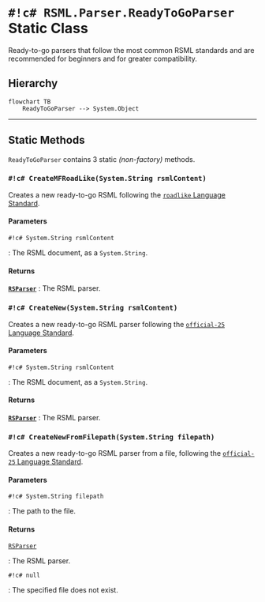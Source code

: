 # `#!c# RSML.Parser.ReadyToGoParser` Static Class
Ready-to-go parsers that follow the most common RSML standards and are recommended for beginners and for greater compatibility.

<!-- HIERARCHY -->

## Hierarchy
```mermaid
flowchart TB
    ReadyToGoParser --> System.Object
```

---

<!-- STATIC METHODS -->

## Static Methods
`ReadyToGoParser` contains 3 static _(non-factory)_ methods.

### `#!c# CreateMFRoadLike(System.String rsmlContent)`
Creates a new ready-to-go RSML following the [`roadlike` Language Standard](../../../../language/standards/roadlike.md).

#### Parameters
`#!c# System.String rsmlContent`

:   The RSML document, as a `System.String`.

#### Returns
[**`RSParser`**](RSParser.md) : The RSML parser.

### `#!c# CreateNew(System.String rsmlContent)`
Creates a new ready-to-go RSML parser following the [`official-25` Language Standard](../../../../language/standards/official-25.md).

#### Parameters
`#!c# System.String rsmlContent`

:   The RSML document, as a `System.String`.

#### Returns
[**`RSParser`**](RSParser.md) : The RSML parser.

### `#!c# CreateNewFromFilepath(System.String filepath)`
Creates a new ready-to-go RSML parser from a file, following the [`official-25` Language Standard](../../../../language/standards/official-25.md).

#### Parameters
`#!c# System.String filepath`

:   The path to the file.

#### Returns
[`RSParser`](RSParser.md)

:   The RSML parser.

`#!c# null`

:   The specified file does not exist.
